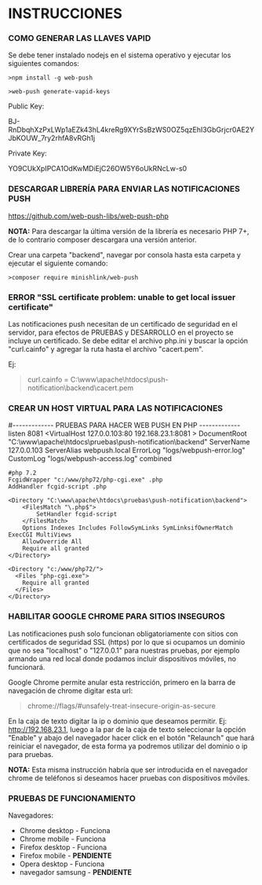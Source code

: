 # INSTRUCCIONES

### COMO GENERAR LAS LLAVES VAPID 

Se debe tener instalado nodejs en el sistema operativo y ejecutar los siguientes comandos:

`>npm install -g web-push`

`>web-push generate-vapid-keys`


Public Key:

BJ-RnDbqhXzPxLWp1aEZk43hL4kreRg9XYrSsBzWS0OZ5qzEhI3GbGrjcr0AE2YJbKOUW_7ry2rhfA8vRGh1j

Private Key:

YO9CUkXpIPCA1OdKwMDiEjC26OW5Y6oUkRNcLw-s0


### DESCARGAR LIBRERÍA PARA ENVIAR LAS NOTIFICACIONES PUSH

https://github.com/web-push-libs/web-push-php

**NOTA:** Para descargar la última versión de la librería es necesario PHP 7+, de lo contrario composer descargara una versión anterior.


Crear una carpeta "backend", navegar por consola hasta esta carpeta y ejecutar el siguiente comando:

`>composer require minishlink/web-push`


### ERROR "SSL certificate problem: unable to get local issuer certificate" 

Las notificaciones push necesitan de un certificado de seguridad en el servidor, para efectos de PRUEBAS y DESARROLLO en el proyecto se incluye un certificado. Se debe editar el archivo php.ini y buscar la opción "curl.cainfo" y agregar la ruta hasta el archivo "cacert.pem".

Ej:

> curl.cainfo = C:\www\apache\htdocs\push-notification\backend\cacert.pem 


### CREAR UN HOST VIRTUAL PARA LAS NOTIFICACIONES

#------------- PRUEBAS PARA HACER WEB PUSH EN PHP -------------
listen 8081
<VirtualHost 127.0.0.103:80 192.168.23.1:8081 >
	DocumentRoot "C:\www\apache\htdocs\pruebas\push-notification\backend"
    ServerName 127.0.0.103
	ServerAlias webpush.local
    ErrorLog "logs/webpush-error.log"
    CustomLog "logs/webpush-access.log" combined	
	
	#php 7.2
	FcgidWrapper "c:/www/php72/php-cgi.exe" .php 
	AddHandler fcgid-script .php	
		
    <Directory "C:\www\apache\htdocs\pruebas\push-notification\backend"> 
		<FilesMatch "\.php$">
			SetHandler fcgid-script 
		</FilesMatch> 
		Options Indexes Includes FollowSymLinks SymLinksifOwnerMatch ExecCGI MultiViews
		AllowOverride All
		Require all granted	
	</Directory>
	
    <Directory "c:/www/php72/">
      <Files "php-cgi.exe">		
        Require all granted		
      </Files>
    </Directory>
</VirtualHost>


### HABILITAR GOOGLE CHROME PARA SITIOS INSEGUROS 

Las notificaciones push solo funcionan obligatoriamente con sitios con certificados de seguridad SSL (https) por lo que si ocupamos un dominio que no sea "localhost" o "127.0.0.1" para nuestras pruebas, por ejemplo armando una red local donde podamos incluir dispositivos móviles, no funcionará. 

Google Chrome permite anular esta restricción, primero en la barra de navegación de chrome digitar esta url:
> chrome://flags/#unsafely-treat-insecure-origin-as-secure

En la caja de texto digitar la ip o dominio que deseamos permitir. Ej: http://192.168.23.1, luego a la par de la caja de texto seleccionar la opción "Enable" y abajo del navegador hacer click en el botón "Relaunch" que hará reiniciar el navegador, de esta forma ya podremos utilizar del dominio o ip para pruebas.

**NOTA:** Esta misma instrucción habría que ser introducida en el navegador chrome de teléfonos si deseamos hacer pruebas con dispositivos móviles.



### PRUEBAS DE FUNCIONAMIENTO 
Navegadores:
- Chrome desktop - Funciona
- Chrome mobile - Funciona
- Firefox desktop - Funciona
- Firefox mobile - **PENDIENTE**
- Opera desktop - Funciona
- navegador samsung - **PENDIENTE**
